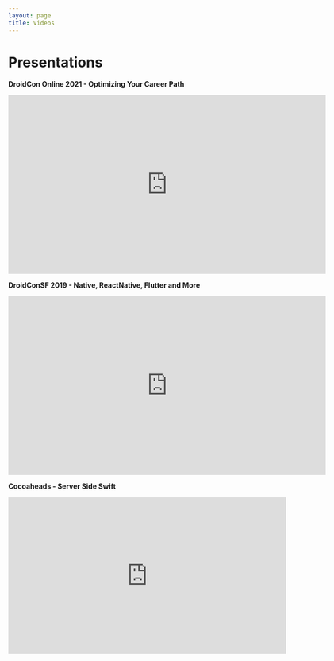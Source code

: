 ```yaml
---
layout: page
title: Videos
---
```


# Presentations

**DroidCon Online 2021 - Optimizing Your Career Path**

<iframe title="vimeo-player" src="https://player.vimeo.com/video/559933085" width="640" height="360" frameborder="0" allowfullscreen></iframe>

**DroidConSF 2019 - Native, ReactNative, Flutter and More**

<iframe title="vimeo-player" src="https://player.vimeo.com/video/380953234" width="640" height="360" frameborder="0" allowfullscreen></iframe>

**Cocoaheads - Server Side Swift**

<iframe width="560" height="315" src="https://www.youtube.com/embed/_WWm8ZnnacU" frameborder="0" allow="accelerometer; autoplay; clipboard-write; encrypted-media; gyroscope; picture-in-picture" allowfullscreen></iframe>
